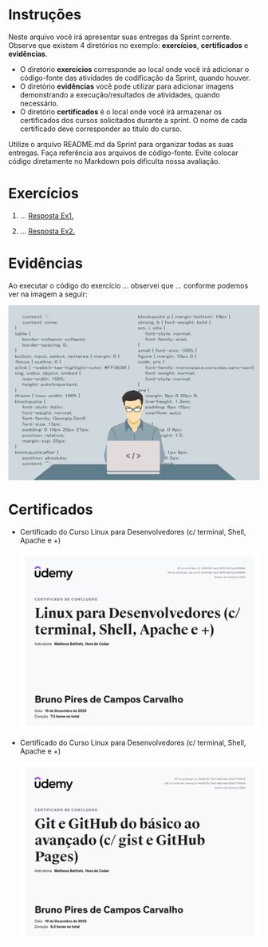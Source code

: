 # Instruções

Neste arquivo você irá apresentar suas entregas da Sprint corrente. Observe que existem 4 diretórios no exemplo: **exercícios**, **certificados** e **evidências**.

- O diretório **exercícios** corresponde ao local onde você irá adicionar o código-fonte das atividades de codificação da Sprint, quando houver.
- O diretório **evidências** você pode utilizar para adicionar imagens demonstrando a execução/resultados de atividades, quando necessário.
- O diretório **certificados** é o local onde você irá armazenar os certificados dos cursos solicitados durante a sprint. O nome de cada certificado deve corresponder ao título do curso.

Utilize o arquivo README.md da Sprint para organizar todas as suas entregas. Faça referência aos arquivos de código-fonte. Evite colocar código diretamente no Markdown pois dificulta nossa avaliação.

# Exercícios

1. ...
   [Resposta Ex1.](exercicios/ex1.txt)

2. ...
   [Resposta Ex2.](exercicios/ex2.txt)

# Evidências

Ao executar o código do exercício ... observei que ... conforme podemos ver na imagem a seguir:

![Evidencia 1](evidencias/sample.webp)

# Certificados

- Certificado do Curso Linux para Desenvolvedores (c/ terminal, Shell, Apache e +)

  ![Linux para Desenvolvedores (c/ terminal, Shell, Apache e +)](certificados/UC-8c88cf99-3ac9-4978-9fdf-fdccbfff66b6.jpg)

- Certificado do Curso Linux para Desenvolvedores (c/ terminal, Shell, Apache e +)

  ![Git e GitHub do básico ao avançado (c/ gist e GitHub Pages)](certificados/UC-4bd5b72e-7bb3-4a65-afda-593e777640c9.jpg)
